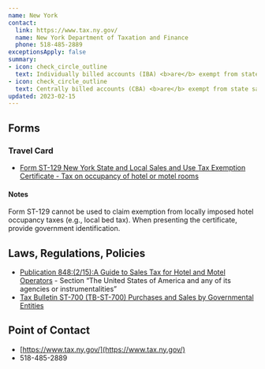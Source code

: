 ```yaml
---
name: New York
contact:
  link: https://www.tax.ny.gov/
  name: New York Department of Taxation and Finance
  phone: 518-485-2889
exceptionsApply: false
summary:
- icon: check_circle_outline
  text: Individually billed accounts (IBA) <b>are</b> exempt from state sales tax.
- icon: check_circle_outline
  text: Centrally billed accounts (CBA) <b>are</b> exempt from state sales tax.
updated: 2023-02-15
---
```


## Forms

### Travel Card

* [Form ST-129 New York State and Local Sales and Use Tax Exemption Certificate - Tax on occupancy of hotel or motel rooms](https://www.tax.ny.gov/forms/sales_tax_exemption_documents.htm)

#### Notes

Form ST-129 cannot be used to claim exemption from locally imposed hotel occupancy taxes (e.g., local bed tax). When presenting the certificate, provide government identification.

## Laws, Regulations, Policies

* [Publication 848:(2/15):A Guide to Sales Tax for Hotel and Motel Operators](https://www.tax.ny.gov/pdf/publications/sales/pub848.pdf) - Section “The United States of America and any of its agencies or instrumentalities”
* [Tax Bulletin ST-700 (TB-ST-700) Purchases and Sales by Governmental Entities](https://www.tax.ny.gov/pubs_and_bulls/tg_bulletins/st/purchases_and_sales_by_governmental_entities.htm)

## Point of Contact
- [https://www.tax.ny.gov/](https://www.tax.ny.gov/)
- 518-485-2889
